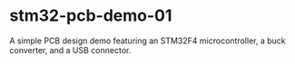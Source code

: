 # stm32-pcb-demo-01
A simple PCB design demo featuring an STM32F4 microcontroller, a buck converter, and a USB connector.
